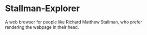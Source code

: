 # Stallman-Explorer
A web browser for people like Richard Matthew Stallman, who prefer rendering the webpage in their head.

